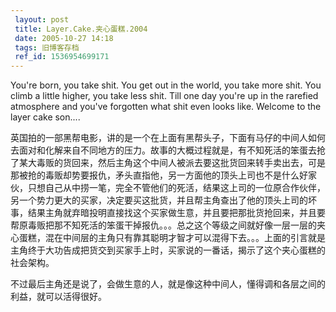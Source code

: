 ```yaml
---
 layout: post
 title: Layer.Cake.夹心蛋糕.2004
 date: 2005-10-27 14:18
 tags: 旧博客存档
 ref_id: 1536954699171
---
```

You're born, you take shit. You get out in the world, you take more shit. You
climb a little higher, you take less shit. Till one day you're up in the
rarefied atmosphere and you've forgotten what shit even looks like. Welcome to
the layer cake son....



英国拍的一部黑帮电影，讲的是一个在上面有黑帮头子，下面有马仔的中间人如何去面对和化解来自不同地方的压力。故事的大概过程就是，有不知死活的笨蛋去抢了某大毒贩的货回来，然后主角这个中间人被派去要这批货回来转手卖出去，可是那被抢的毒贩却势要报仇，矛头直指他，另一方面他的顶头上司也不是什么好家伙，只想自己从中捞一笔，完全不管他们的死活，结果这上司的一位原合作伙伴，另一个势力更大的买家，决定要买这批货，并且帮主角查出了他的顶头上司的坏事，结果主角就弃暗投明直接找这个买家做生意，并且要把那批货抢回来，并且要帮原毒贩把那不知死活的笨蛋干掉报仇。。。总之这个等级之间就好像一层一层的夹心蛋糕，混在中间层的主角只有靠其聪明才智才可以混得下去。。。上面的引言就是主角终于大功告成把货交到买家手上时，买家说的一番话，揭示了这个夹心蛋糕的社会架构。

不过最后主角还是说了，会做生意的人，就是像这种中间人，懂得调和各层之间的利益，就可以活得很好。

